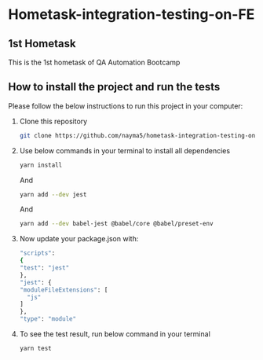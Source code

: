 # Hometask-integration-testing-on-FE

## 1st Hometask
This is the 1st hometask of QA Automation Bootcamp

## How to install the project and run the tests

Please follow the below instructions to run this project in your computer:

1. Clone this repository

   ```sh
   git clone https://github.com/nayma5/hometask-integration-testing-on-FE.git
   ```
2. Use below commands in your terminal to install all dependencies
    
   ```sh
   yarn install
   ```
   And
   ```sh
   yarn add --dev jest
   ```
   And
   ```sh
   yarn add --dev babel-jest @babel/core @babel/preset-env
   ```

3. Now update your package.json with:

    ```sh
    "scripts":
    {
    "test": "jest"
    },
    "jest": {
    "moduleFileExtensions": [
      "js"
    ]
    },
    "type": "module"
    ```

4. To see the test result, run below command in your terminal
   ```sh
   yarn test
   ``` 



    
